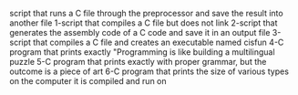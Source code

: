 script that runs a C file through the preprocessor and save the result into another file
1-script that compiles a C file but does not link
2-script that generates the assembly code of a C code and save it in an output file
3-script that compiles a C file and creates an executable named cisfun
4-C program that prints exactly "Programming is like building a multilingual puzzle
5-C program that prints exactly with proper grammar, but the outcome is a piece of art
6-C program that prints the size of various types on the computer it is compiled and run on
